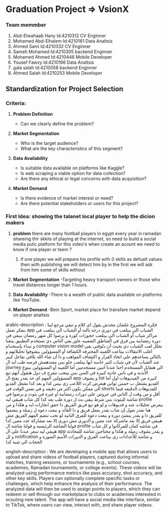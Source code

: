# Graduation Project => VsionX 

### Team memmber 
1. Abd-Elwahaab Hany     Id:4210312  CV Enginner
2. Mohamed Abd-Elhalem   Id:4210161  Data Analtsis
3. Ahmed Sami            Id:4210332  CV Enginner
4. Sameh Mohamed         Id:4210305  backend Enginner
5. Mohamed Ahmed         Id:4210446  Mobile  Developer
6. Yousef Fawzy          Id:4210166  Data Analtsis
7. gala salah            Id:4210058  backend Enginner
8. Ahmed Salah           Id:4210253  Mobile Developer
## Standardization for Project Selection

### Criteria:

1. **Problem Definition**
   - Can we clearly define the problem?

2. **Market Segmentation**
   - Who is the target audience?
   - What are the key characteristics of this segment?

4. **Data Availability**
   - Is suitable data available on platforms like Kaggle?
   - Is web scraping a viable option for data collection?
   - Are there any ethical or legal concerns with data acquisition?

5. **Market Demand**
   - Is there evidence of market interest or need?
   - Are there potential stakeholders or users for this project?
  
### First Idea: showing the talanet local player to help the dicion makers 

1. **problem**
   there are many football players in egypt every year in ramadan shareing thir skkils of playing at the internet, so need to build a social media 
   pulic platform for this video's when create an acount we need to know if one player or teem ?
   1. if one player we will prepare his profile with 0 skills as defualt values then with publishing we will detect him by in the first we will ask 
      from him some of skills without 
   
3. **Market Segmentation**
   -Targeting heavy transport owners or those who travel distances longer than 1 hours.
   
4. **Data Availability**
   -There is a wealth of public data available on platforms like YouTube.
   
5. **Market Demand**
   -Bein Sport, market place for transfare market depend on player analtsis 

arabic-description : 
فكرة المشروع علشان محدش يقول اي كلام و تبقي مرجع لينا
بنفكر نعمل app الشباب الي بيتلعب في دوري درجه تالته أو الشباب الي بيتلعب في مراكز شباب أو الشباب الي بيتلعب حجوزات كورة و برضوا كل شهر رمضان بيبقي في دورة رمضانية بين فرق في المناطق الشعبيه عاوز بقي الناس دي تستخدم التطبيق بيتعنا و نيداء بإستخدام computer vision model نحلل لعب الشباب دي بحيث أن دلوقتي بقي اغلب الانتقالات بيتاعت اللعيبه المحترفه الكشافة أو المسؤولين بيشوفوا تحليلاتهم و بالتالي يساعدهم علي اتخاذ القرار و اكتشاف المواهب و دا أن شاء الله يلاقي تفاعل كبير عند الشباب لأن في شباب كتير حاسة أنها بيتلعب حلو بس معندهمش فرصه طب ايه ال journey الي هتقابل المستخدم احنا عندنا اتنين مستخدمين أما اللعيبه أو المسؤولين بيتوع الأندية و في ناس عادية كبيرة في السن بس بيتحب تتفرج ف دول هنقول أنهم تبع المسؤولين 
المهم اي حد يقدر يفتح ال app  و يشوف list كبيرة من الفيديوهات اول أما الفديو يشتغل ب خمس ثواني هنعرض كرت اللاعب زي بيس كدا و بعد كدا نشغل الفديو الي ممكن  يكون اكتر من دقيقه و في نفس الوقت في shorts للفديوهات الدقيقه فيما أقل و من وقت ل التاني في عروض علي دورات رمضانية او غيرة في بثوث و برضوا في شاشة للبثوث بس شرط يبقي بث ل دورة طب بعد كدا كل شاب هيبقي ليه profile  بيعرض تحليلات عنه و فديوهات و لو هو تبع فريق الفريق دا حقق انجازات ايه و هكذا و من هنا نقدر نقول إن شاب يقدر يعمل فريق و دا القائد و يبعت دعوه ل زميلة و ينضموا للفريق دا و يقدر ينشئ دورة و يبعت دعوة للفرق التانيه لو تحب تنضم المهم الفريق مش هيبقي فريق إلا بعد ماشركة عدد معين و الدوري مش دوري إلا بعد مشاركة عدد معين 
كدا قولنا الشاشه الرئيسيه و قولنا شاشة ال profile  في شاشه كمان للمركاتوا و كل شاب هيبقي ليه سعر عندنا علي ال app و يقدر يشوف زميلة و هكذا و محتاجين شاشة للمحادثة و لل notification و شاشة للأعدادات زي بيتاعت الفرق و الدورات الأسم الصورة و الحجات الي شبة كدا

english-description : 
We are developing a mobile app that allows users to upload and share videos of football players, captured during informal matches, training sessions, or tournaments (e.g., school courses, academies, Ramadan tournaments, or college events). These videos will be analyzed using performance metrics like pass accuracy, shot accuracy, and other key skills. Players can optionally complete specific tasks or challenges, which help enhance the analysis of their performance.
The analyzed data will then be used to assign points to players, which they can redeem or sell through our marketplace to clubs or academies interested in scouting new talent. The app will have a social media-like interface, similar to TikTok, where users can view, interact with, and share player videos.



